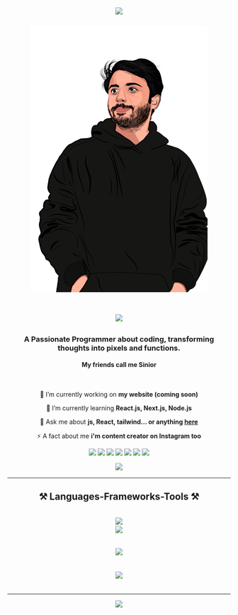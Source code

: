 <h1 align="center">
    <img src="https://readme-typing-svg.herokuapp.com/?font=Righteous&size=35&center=true&vCenter=true&width=700&height=70&duration=2000&lines=Hi+There!+👋;+I'm+Saeed+Soodi!;" />
</h1>
<p align="center">
  <img align="center" width="400px" src="https://github.com/Saeid-Soodi/Saeid-Soodi/blob/main/Saeed-Soodi.png"></img>
</p>

<h1 align="center">
    <img src="https://readme-typing-svg.herokuapp.com/?font=Righteous&size=35&center=true&vCenter=true&width=700&height=70&duration=2000&lines=if+its+diamond💎;+It's+Mine!;" />
</h1>

<h3 align="center">A Passionate Programmer about coding, transforming thoughts into pixels and functions.</h3>
<h4 align="center">My friends call me Sinior </h4>
<br/>

<div align="center">
 
 🔭 I’m currently working on **my website (coming soon)**
 
 🌱 I’m currently learning **React.js, Next.js, Node.js**

💬 Ask me about **js, React, tailwind... or anything [here](https://github.com/Saeid-Soodi/Saeid-Soodi/issues)**

⚡ A fact about me **i'm content creator on Instagram too**

<div align="center"> 
  <a href="https://www.youtube.com/channel/UC5hiVVN2lvZV4RSsewf82Gw" target="_blank"><img src="https://img.shields.io/badge/YouTube-FF0000?style=for-the-badge&logo=youtube&logoColor=white" target="_blank"></a>
  <a href="https://instagram.com/saeed_soodi" target="_blank"><img src="https://img.shields.io/badge/-Instagram-%23E4405F?style=for-the-badge&logo=instagram&logoColor=white" target="_blank"></a>
 <a href="https://discord.gg/mVCD3Rzdc8" target="_blank"><img src="https://img.shields.io/badge/Discord-7289DA?style=for-the-badge&logo=discord&logoColor=white" target="_blank"></a> 
  <a href = "mailto:saeid.soodi@gmail.com"><img src="https://img.shields.io/badge/-Gmail-%23333?style=for-the-badge&logo=gmail&logoColor=white" target="_blank"></a>
  <a href="" target="_blank"><img src="https://img.shields.io/badge/-LinkedIn-%230077B5?style=for-the-badge&logo=linkedin&logoColor=white" target="_blank"></a> 
  
  <a href ="https://wonderful.dev/saeedsoodi" target="_blank">
    <img src="https://img.shields.io/badge/Wonderful.dev-black?style=for-the-badge"/></a>
    
   <a href ="https://wakatime.com/@018da999-df4c-4fff-971b-06cddf39324c" target="_blank">
    <img src="https://img.shields.io/badge/WakaTime-red?style=for-the-badge"/></a>
    
  <a href=""><img src="![Static Badge](https://img.shields.io/badge/WakaTime-orange?style=flat)"/></a>



  
</div>
 <hr/>
 
<h2 align="center">⚒️ Languages-Frameworks-Tools ⚒️</h2>
<br/>
<div align="center">
    <img src="https://skillicons.dev/icons?i=python,html,css,bootstrap,sass,less,tailwind,wordpress,vscode,github,git" /><br>
    <img src="https://skillicons.dev/icons?i=javascript,react,threejs,nodejs,php,figma,photoshop,illustrator,premiere" /><br>
</div>
<div>
    <br>
    
![](https://github-readme-streak-stats.herokuapp.com/?user=Saeid-Soodi&theme=vue-dark&hide_border=false)<br/><br/><br/>
![](https://github-readme-stats.vercel.app/api/top-langs/?username=Saeid-Soodi&theme=vue-dark&hide_border=false&include_all_commits=true&count_private=false&layout=compact)<br/>
<br/>
<hr/>
<img src='https://randommeme-five.vercel.app/' style="height: 400px;"/>

</div>

